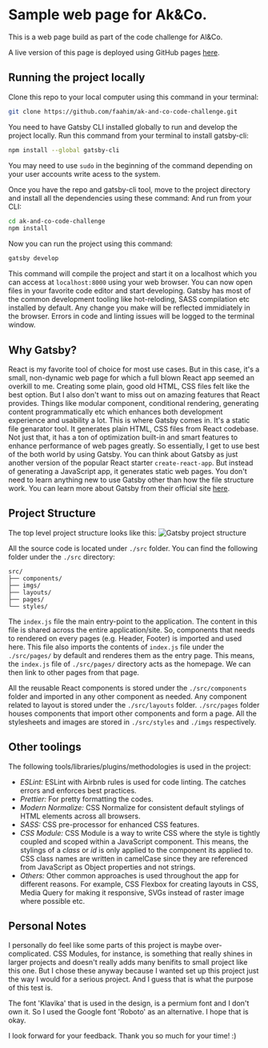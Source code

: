 # Sample web page for Ak&Co.

This is a web page build as part of the code challenge for Al&Co.

A live version of this page is deployed using GitHub pages [here](https://https://faahim.github.io/ak-and-co-code-challenge/).

## Running the project locally

Clone this repo to your local computer using this command in your terminal:

```sh
git clone https://github.com/faahim/ak-and-co-code-challenge.git
```

You need to have Gatsby CLI installed globally to run and develop the project locally.
Run this command from your terminal to install gatsby-cli:

```sh
npm install --global gatsby-cli
```

You may need to use `sudo` in the beginning of the command depending on your user accounts write acess to the system.

Once you have the repo and gatsby-cli tool, move to the project directory and install all the dependencies using these command:
And run from your CLI:

```sh
cd ak-and-co-code-challenge
npm install
```

Now you can run the project using this command:

```sh
gatsby develop
```

This command will compile the project and start it on a localhost which you can access at `localhost:8000` using your web browser.
You can now open files in your favorite code editor and start developing. Gatsby has most of the common development tooling like hot-reloding, SASS compilation etc installed by default. Any change you make will be reflected immidiately in the browser. Errors in code and linting issues will be logged to the terminal window.

## Why Gatsby?

React is my favorite tool of choice for most use cases. But in this case, it's a small, non-dynamic web page for which a full blown React app seemed an overkill to me. Creating some plain, good old HTML, CSS files felt like the best option. But I also don't want to miss out on amazing features that React provides. Things like modular component, conditional rendering, generating content programmatically etc which enhances both development experience and usability a lot.
This is where Gatsby comes in. It's a static file genarator tool. It generates plain HTML, CSS files from React codebase. Not just that, it has a ton of optimization built-in and smart features to enhance performance of web pages greatly. So essentially, I get to use best of the both world by using Gatsby.
You can think about Gatsby as just another version of the popular React starter `create-react-app`. But instead of generating a JavaScript app, it generates static web pages. You don't need to learn anything new to use Gatsby other than how the file structure work. You can learn more about Gatsby from their official site [here](https://www.gatsbyjs.org/docs/).

## Project Structure

The top level project structure looks like this:
![Gatsby project structure](https://i.imgur.com/iYAJSHL.png 'Project file structure')

All the source code is located under `./src` folder. You can find the following folder under the `./src` directory:

```
src/
├── components/
├── imgs/
├── layouts/
├── pages/
└── styles/
```

The `index.js` file the main entry-point to the application. The content in this file is shared across the entire application/site. So, components that needs to rendered on every pages (e.g. Header, Footer) is imported and used here. This file also imports the contents of `index.js` file under the `./src/pages/` by default and renderes them as the entry page. This means, the `index.js` file of `./src/pages/` directory acts as the homepage. We can then link to other pages from that page.

All the reusable React components is stored under the `./src/components` folder and imported in any other component as needed. Any component related to layout is stored under the `./src/layouts` folder. `./src/pages` folder houses components that import other components and form a page. All the stylesheets and images are stored in `./src/styles` and `./imgs` respectively.

## Other toolings

The following tools/libraries/plugins/methodologies is used in the project:

* _ESLint:_ ESLint with Airbnb rules is used for code linting. The catches errors and enforces best practices.
* _Prettier:_ For pretty formatting the codes.
* _Modern Normalize:_ CSS Normalize for consistent default stylings of HTML elements across all browsers.
* _SASS:_ CSS pre-processor for enhanced CSS features.
* _CSS Module:_ CSS Module is a way to write CSS where the style is tightly coupled and scoped within a JavaScript component. This means, the stylings of a _class_ or _id_ is only applied to the component its applied to. CSS class names are written in camelCase since they are referenced from JavaScript as Object properties and not strings.
* _Others:_ Other common approaches is used throughout the app for different reasons. For example, CSS Flexbox for creating layouts in CSS, Media Query for making it responsive, SVGs instead of raster image where possible etc.

## Personal Notes

I personally do feel like some parts of this project is maybe over-complicated. CSS Modules, for instance, is something that really shines in larger projects and doesn't really adds many benifits to small project like this one. But I chose these anyway because I wanted set up this project just the way I would for a serious project. And I guess that is what the purpose of this test is.

The font 'Klavika' that is used in the design, is a permium font and I don't own it. So I used the Google font 'Roboto' as an alternative. I hope that is okay.

I look forward for your feedback. Thank you so much for your time! :)
